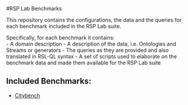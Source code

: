
#RSP Lab Benchmarks 

This repository contains the configurations, the data and the queries for each benchmark included in the RSP Lab suite.

Specifically, for each benchmark it contains:  
    - A domain description
    - A description of the data, i.e. Ontologies and Streams or generators
    - The queries as they are provided and also translated in RSL-QL syntax
    - A set of scripts used to elaborate on the benchmark data and made them available for the RSP Lab suite


## Included Benchmarks:

- [Citybench](https://github.com/riccardotommasini/rsplab-benchmarks/blob/master/citybench/citybench.md)
